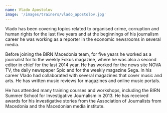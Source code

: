 ```yaml
---
name: Vlado Apostolov
image: '/images/trainers/vlado_apostolov.jpg'
---
```


Vlado has been covering topics related to organised crime, corruption and human rights for the last five years and at the beginnings of his journalism career he was working as a reporter in the economic newsrooms in several media.

Before joining the BIRN Macedonia team, for five years he worked as a journalist for to the weekly Fokus magazine, where he was also a second editor in chief for the last 2014 year. He has worked for the news site NOVA TV, the daily newspaper Spic and for the weekly magazine Sega. In his career Vlado had collaborated with several magazines that cover music and arts. He has written music reviews for magazines and online music portals.

He has attended many training courses and workshops, including the BIRN Summer School for Investigative Journalism in 2013. He has received awards for his investigative stories from the Association of Journalists from Macedonia and the Macedonian media institute.